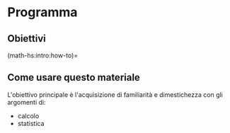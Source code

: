 
# Programma

## Obiettivi



<!--
La presentazione degli argomenti cerca di seguire lo sviluppo storico degli argomenti, provando a cucire un filo tra poche ma fondamentali pubblicazioni.

In particolare, le parti sulla geometria analitica, il precalcolo e il calcolo vanno intese come conseguenti sia dal punto di vista logico sia dal punto di vista storico/cronologico:
- **geometria analtica**, Cartesio e la *Geometeria*, come introduzione al Discorso sul Metodo
- **precalcolo**, Eulero e l'*Introductio*
- **calcolo**, come inizialmente formulato da Newton e Leibniz e formalizzato nel secolo successivo 
-->

(math-hs:intro:how-to)=
## Come usare questo materiale
L'obiettivo principale è l'acquisizione di familiarità e dimestichezza con gli argomenti di:
- calcolo
- statistica

<!--
Per raggiungere gli obiettivi...

Ordine degli argomenti (sostituire con un grafico delle dipendenze?)
- trigonometria
- geometria analitica
  - prerequisiti:
    - trigonometria: trasformazione coordinate (rotazione), rappresentazione in coordinate non cartesiane (polari, cilindriche, sferiche,...)
- calcolo
- numeri complessi
- equazioni differenziali
-->
